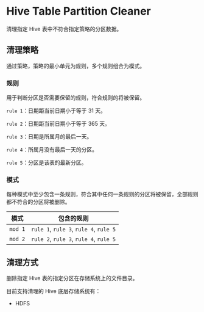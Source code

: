 # Hive Table Partition Cleaner

清理指定 Hive 表中不符合指定策略的分区数据。

## 清理策略

通过策略，策略的最小单元为规则，多个规则组合为模式。

### 规则

用于判断分区是否需要保留的规则，符合规则的将被保留。

`rule 1`：日期距当前日期小于等于 31 天。

`rule 2`：日期距当前日期小于等于 365 天。

`rule 3`：日期是所属月的最后一天。

`rule 4`：所属月没有最后一天的分区。

`rule 5`：分区是该表的最新分区。

### 模式

每种模式中至少包含一条规则，符合其中任何一条规则的分区将被保留，全部规则都不符合的分区将被删除。

|模式|包含的规则|
|---|---|
|`mod 1`|`rule 1`, `rule 3`, `rule 4`, `rule 5`|
|`mod 2`|`rule 2`, `rule 3`, `rule 4`, `rule 5`|

## 清理方式

删除指定 Hive 表的指定分区在存储系统上的文件目录。

目前支持清理的 Hive 底层存储系统有：

- HDFS
